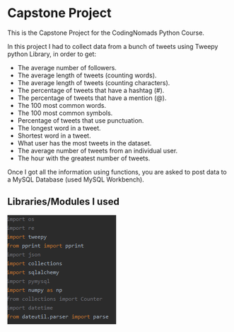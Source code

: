 # **Capstone Project**

This is the Capstone Project for the CodingNomads Python Course.

In this project I had to collect data from a bunch of tweets using Tweepy python Library, in order to get:

- The average number of followers.
- The average length of tweets (counting words).
- The average length of tweets (counting characters).
- The percentage of tweets that have a hashtag (#).
- The percentage of tweets that have a mention (@).
- The 100 most common words.
- The 100 most common symbols.
- Percentage of tweets that use punctuation.
- The longest word in a tweet.
- Shortest word in a tweet.
- What user has the most tweets in the dataset.
- The average number of tweets from an individual user.
- The hour with the greatest number of tweets.

Once I got all the information using functions, you are asked to post data to a MySQL Database (used MySQL Workbench).

## **Libraries/Modules I used**

![image](../12_packages_modules/CodingNomads_files/image.png)

